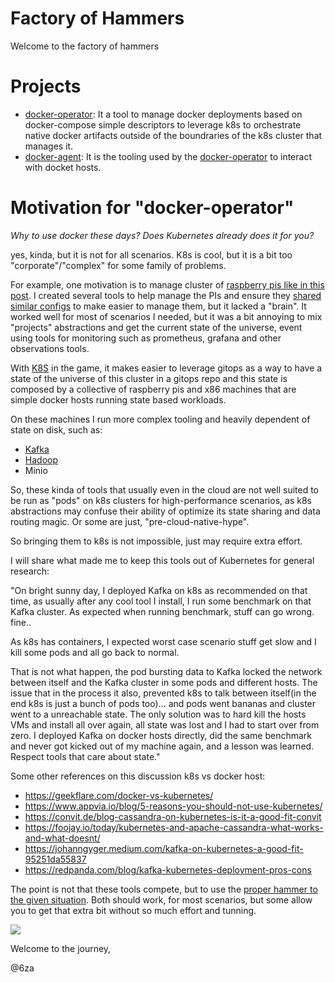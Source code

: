 # Factory of Hammers

Welcome to the factory of hammers


# Projects

- [docker-operator](https://github.com/6zacode-toolbox/docker-operator):  It a tool to manage docker deployments based on docker-compose simple descriptors to leverage k8s to orchestrate native docker artifacts outside of the boundraries of the k8s cluster that manages it. 
- [docker-agent](https://github.com/6zacode-toolbox/docker-agent): It is the tooling used by the [docker-operator](https://github.com/6zacode-toolbox/docker-operator) to interact with docket hosts. 


# Motivation for "docker-operator"

*Why to use docker these days? Does Kubernetes already does it for you?*

yes, kinda, but it is not for all scenarios. K8s is cool, but it is a bit too "corporate"/"complex"  for some family of problems. 

For example, one motivation is to manage cluster of [raspberry pis like in this post](https://medium.com/p/10e2a20d5695). I created several tools to help manage the PIs and ensure they [shared similar configs](https://github.com/6za/pi-gen) to make easier to manage them, but it lacked a "brain".  It worked well for most of scenarios I needed, but it was a bit annoying to mix "projects" abstractions and get the current state of the universe, event using tools for monitoring such as prometheus, grafana and other observations tools.  


With [K8S](https://medium.com/p/how-to-start-on-gitops-fast-435b8ff0a57a) in the game, it makes easier to leverage gitops as a way to have a state of the universe of this cluster in a gitops repo and this state is composed by a collective of raspberry pis and x86 machines that are simple docker hosts running state based workloads.  

On these machines I run more complex tooling and heavily dependent of state on disk, such as: 
- [Kafka](https://github.com/6za/kafka)
- [Hadoop](https://github.com/6za/hdfs-sample)
- Minio 

So, these kinda of tools that usually even in the cloud are not well suited to be run as "pods" on k8s clusters for high-performance scenarios, as k8s abstractions may confuse their ability of optimize its state sharing and data routing magic. Or some are just, "pre-cloud-native-hype". 

So bringing them to k8s is not impossible, just may require extra effort. 

I will share what made me to keep this tools out of Kubernetes for general research:

"On bright sunny day, I deployed Kafka on k8s as recommended on that time, as usually after any cool tool I install, I run some benchmark on that Kafka cluster. As expected when running benchmark, stuff can go wrong. fine.. 

As k8s has containers, I expected worst case scenario stuff get slow and I kill some pods and all go back to normal. 

That is not what happen, the pod bursting data to Kafka locked the network between itself and the Kafka cluster in some pods and different hosts. The issue that in the process it also, prevented k8s to talk between itself(in the end k8s is just a bunch of pods too)... and pods went bananas and cluster went to a unreachable state. The only solution was to hard kill the hosts VMs and install all over again, all state was lost and I had to start over from zero. I deployed Kafka on docker hosts directly, did the same benchmark and never got kicked out of my machine again, and a lesson was learned. Respect tools that care about state."


Some other references on this discussion k8s vs docker host: 
- https://geekflare.com/docker-vs-kubernetes/
- https://www.appvia.io/blog/5-reasons-you-should-not-use-kubernetes/
- https://convit.de/blog-cassandra-on-kubernetes-is-it-a-good-fit-convit
- https://foojay.io/today/kubernetes-and-apache-cassandra-what-works-and-what-doesnt/
- https://johanngyger.medium.com/kafka-on-kubernetes-a-good-fit-95251da55837
- https://redpanda.com/blog/kafka-kubernetes-deployment-pros-cons


The point is not that these tools compete, but to use the [proper hammer to the given situation](https://www.electronicshub.org/types-of-hammers/). Both should work, for most scenarios, but some allow you to get that extra bit without so much effort and tunning.

![](https://media.giphy.com/media/woblmoiaEOk6c/giphy.gif)



Welcome to the journey, 

@6za
